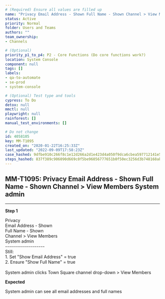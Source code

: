 ```yaml
---
# (Required) Ensure all values are filled up
name: "Privacy Email Address - Shown Full Name - Shown Channel > View Members System admin"
status: Active
priority: Normal
folder: Users and Teams
authors: ""
team_ownership: 
- Channels

# (Optional)
priority_p1_to_p4: P2 - Core Functions (Do core functions work?)
location: System Console
component: null
tags: []
labels: 
- qa-to-automate
- se-prod
- system-console

# (Optional) Test type and tools
cypress: To Do
detox: null
mmctl: null
playwright: null
rainforest: []
manual_test_environments: []

# Do not change
id: 4058105
key: MM-T1095
created_on: "2020-01-22T16:25:33Z"
last_updated: "2022-09-09T17:58:23Z"
case_hashed: 9dfbe910c266f8c1e12d266a2d1e423d4a050f9dca6cbea597712141e5432b4141b624ff76f341a5540293aea41cf01d
steps_hashed: 837f389c906090d669c0f5be96056777651b0f50ec3256d3b748168abeb75998830d202c9b1b309ba471df9c3c61ec56
---
```


<!-- (Auto-generated) Based on frontmatter's "key" and "name" -->

## MM-T1095: Privacy Email Address - Shown Full Name - Shown Channel > View Members System admin

---

**Step 1**

Privacy\
Email Address - Shown\
Full Name - Shown\
Channel > View Members\
System admin\
\--------------------\
Still:\
1\. Set "Show Email Address" = true\
2\. Ensure "Show Full Name" = true\
\
System admin clicks Town Square channel drop-down > View Members

**Expected**

System admin can see all email addresses and full names
